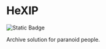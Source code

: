 # HeXIP

![Static Badge](https://img.shields.io/badge/Current_State-Rethinking_life_choices)

Archive solution for paranoid people.
